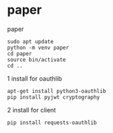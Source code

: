 # paper
paper

    sudo apt update
    python -m venv paper
    cd paper
    source bin/activate
    cd ..

1 install for oauthlib

    apt-get install python3-oauthlib
    pip install pyjwt cryptography

2 install for client

    pip install requests-oauthlib
  
  
  
  
